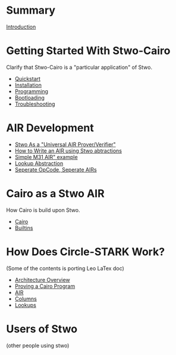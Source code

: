 # Summary

[Introduction](introduction.md)

# Getting Started With Stwo-Cairo

Clarify that Stwo-Cairo is a "particular application" of Stwo.

- [Quickstart](getting-started/quickstart.md)
- [Installation](getting-started/installation.md)
- [Programming](getting-started/programming.md)
- [Bootloading](getting-started/bootloading.md)
- [Troubleshooting](getting-started/troubleshooting.md)

# AIR Development

- [Stwo As a "Universal AIR Prover/Verifier"](air-development/universal-air.md)
- [How to Write an AIR using Stwo abtractions](air-development/how-to-write-an-air.md)
- [Simple M31 AIR" example](air-development/simple-m31-air-example.md)
- [Lookup Abstraction](air-development/lookups.md)
- [Seperate OpCode, Seperate AIRs](air-development/air-composition.md)

# Cairo as a Stwo AIR

How Cairo is build upon Stwo.

- [Cairo](background/cairo.md)
- [Builtins](background/builtins.md)

# How Does Circle-STARK Work?

(Some of the contents is porting Leo LaTex doc)

- [Architecture Overview](how-it-works/architecture.md)
- [Proving a Cairo Program](how-it-works/cairo.md)
- [AIR](how-it-works/air.md)
- [Columns](how-it-works/columns.md)
- [Lookups](how-it-works/lookups.md)

# Users of Stwo

(other people using stwo)
